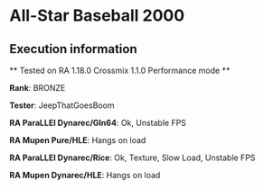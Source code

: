 # All-Star Baseball 2000 

## Execution information

** Tested on RA 1.18.0 Crossmix 1.1.0 Performance mode **

**Rank**: BRONZE

**Tester**: JeepThatGoesBoom


**RA ParaLLEl Dynarec/Gln64**: Ok, Unstable FPS

**RA Mupen Pure/HLE**: Hangs on load

**RA ParaLLEl Dynarec/Rice**: Ok, Texture, Slow Load, Unstable FPS

**RA Mupen Dynarec/HLE**: Hangs on load